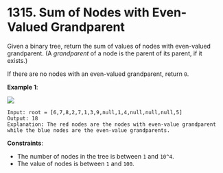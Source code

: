 # 1315. Sum of Nodes with Even-Valued Grandparent

Given a binary tree, return the sum of values of nodes with even-valued grandparent. (A *grandparent* of a node is the parent of its parent, if it exists.)

If there are no nodes with an even-valued grandparent, return `0`.

**Example 1**:

<img src="https://assets.leetcode.com/uploads/2019/07/24/1473_ex1.png">

```
Input: root = [6,7,8,2,7,1,3,9,null,1,4,null,null,null,5]
Output: 18
Explanation: The red nodes are the nodes with even-value grandparent while the blue nodes are the even-value grandparents.
```

**Constraints**:

- The number of nodes in the tree is between `1` and `10^4`.
- The value of nodes is between `1` and `100`.